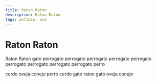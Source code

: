 ```yaml
---
title: Raton Raton
description: Raton Raton
tags: anfibio, ave
---
```


# Raton Raton

Raton Raton gato perrogato perrogato perrogato perrogato perrogato perrogato perrogato perrogato perrogato perro

cerdo oveja conejo perro cerdo gato raton gato oveja conejo
